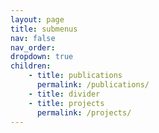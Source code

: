 ```yaml
---
layout: page
title: submenus
nav: false
nav_order: 
dropdown: true
children: 
    - title: publications
      permalink: /publications/
    - title: divider
    - title: projects
      permalink: /projects/
---
```

